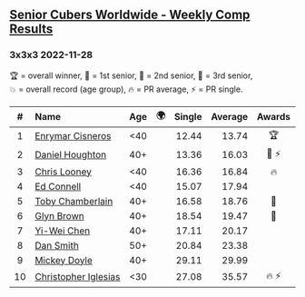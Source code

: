 <style>table {white-space: nowrap;}</style>
<link rel="stylesheet" type="text/css" href="/scw-comp/css/flags.css" />

## [Senior Cubers Worldwide - Weekly Comp Results](/scw-comp/results/)
### 3x3x3 2022-11-28

<span style="white-space: nowrap;">🏆 = overall winner</span>, <span style="white-space: nowrap;">🥇 = 1st senior</span>, <span style="white-space: nowrap;">🥈 = 2nd senior</span>, <span style="white-space: nowrap;">🥉 = 3rd senior</span>, <span style="white-space: nowrap;">💥 = overall record (age group)</span>, <span style="white-space: nowrap;">🔥 = PR average</span>, <span style="white-space: nowrap;">⚡ = PR single</span>.

| # | Name | Age | 🌍 | Single | Average | Awards | Solve 1 | Solve 2 | Solve 3 | Solve 4 | Solve 5 | Video |
| :--: | :-- | :--: | :--: | --: | --: | :--: | --: | --: | --: | --: | --: | :-- |
| 1 | [Enrymar Cisneros](../../persons/enrymar_cisneros/333.md) | <40 | <i class="flag flag-VE" /> | 12.44 | 13.74 | 🏆 | 13.39 | 12.44 | 15.06 | 12.78 | 16.69 | [Desktop](https://www.facebook.com/events/1541409726309933/permalink/1551852288599010) / [Mobile](https://m.facebook.com/events/1541409726309933?view=permalink&id=1551852288599010) |
| 2 | [Daniel Houghton](../../persons/daniel_houghton/333.md) | 40+ | <i class="flag flag-CH" /> | 13.36 | 16.03 | 🥇 ⚡ | 17.61 | 19.16 | 16.20 | 13.36 | 14.27 | [Desktop](https://www.facebook.com/events/1541409726309933/permalink/1549818012135771) / [Mobile](https://m.facebook.com/events/1541409726309933?view=permalink&id=1549818012135771) |
| 3 | [Chris Looney](../../persons/chris_looney/333.md) | <40 | <i class="flag flag-US" /> | 16.36 | 16.84 | 🔥 | 16.75 | 16.39 | 19.27 | 16.36 | 17.37 | [Desktop](https://www.facebook.com/chris.looney/videos/468799915324942) / [Mobile](https://m.facebook.com/chris.looney/videos/468799915324942) |
| 4 | [Ed Connell](../../persons/ed_connell/333.md) | <40 | <i class="flag flag-IE" /> | 15.07 | 17.94 |  | 15.07 | 23.20 | 16.84 | 17.00 | 19.97 | [Desktop](https://www.facebook.com/events/1541409726309933/permalink/1551767681940804) / [Mobile](https://m.facebook.com/events/1541409726309933?view=permalink&id=1551767681940804) |
| 5 | [Toby Chamberlain](../../persons/toby_chamberlain/333.md) | 40+ | <i class="flag flag-AU" /> | 16.58 | 18.76 | 🥈 | 17.55 | 19.78 | 19.10 | 16.58 | 19.63 | [Desktop](https://www.facebook.com/520891933/videos/5444383485670962) / [Mobile](https://m.facebook.com/520891933/videos/5444383485670962) |
| 6 | [Glyn Brown](../../persons/glyn_brown/333.md) | 40+ | <i class="flag flag-GB" /> | 18.54 | 19.47 | 🥉 | 19.91 | 19.45 | 20.71 | 18.54 | 19.04 | [Desktop](https://www.facebook.com/events/1541409726309933/permalink/1551612668622972) / [Mobile](https://m.facebook.com/events/1541409726309933?view=permalink&id=1551612668622972) |
| 7 | [Yi-Wei Chen](../../persons/yi_wei_chen/333.md) | 40+ | <i class="flag flag-TW" /> | 17.11 | 20.17 |  | 25.89 | 17.11 | 22.48 | 18.52 | 19.52 | [Desktop](https://www.facebook.com/events/1541409726309933/permalink/1550306992086873) / [Mobile](https://m.facebook.com/events/1541409726309933?view=permalink&id=1550306992086873) |
| 8 | [Dan Smith](../../persons/dan_smith/333.md) | 50+ | <i class="flag flag-US" /> | 20.84 | 23.38 |  | 50.47 | 22.49 | 25.97 | 20.84 | 21.68 | [Desktop](https://www.facebook.com/events/1541409726309933/permalink/1551577495293156) / [Mobile](https://m.facebook.com/events/1541409726309933?view=permalink&id=1551577495293156) |
| 9 | [Mickey Doyle](../../persons/mickey_doyle/333.md) | 40+ | <i class="flag flag-US" /> | 29.11 | 29.99 |  | 29.11 | 31.04 | 29.33 | 29.60 | 32.95 | [Desktop](https://www.facebook.com/events/1541409726309933/permalink/1551770991940473) / [Mobile](https://m.facebook.com/events/1541409726309933?view=permalink&id=1551770991940473) |
| 10 | [Christopher Iglesias](../../persons/christopher_iglesias/333.md) | <30 | | 27.08 | 35.57 | 🔥 ⚡ | 44.11 | 32.19 | 38.52 | 27.08 | 36.00 | [Desktop](https://www.facebook.com/events/1541409726309933/permalink/1551950198589219) / [Mobile](https://m.facebook.com/events/1541409726309933?view=permalink&id=1551950198589219) |

<!-- Global site tag (gtag.js) - Google Analytics -->
<script async src="https://www.googletagmanager.com/gtag/js?id=UA-86348435-3"></script>
<script>window.dataLayer = window.dataLayer || []; function gtag() {dataLayer.push(arguments);} gtag('js', new Date()); gtag('config', 'UA-86348435-3');</script>
